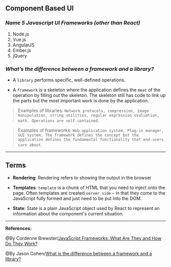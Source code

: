 ## **Component Based UI**

### ***Name 5 Javascript UI Frameworks (other than React)***

1. Node.js
2. Vue.js
3. AngularJS
4. Ember.js
5.  jQuery

### ***What’s the difference between a framework and a library?***

- A `library` performs specific, well-defined operations.

- A `framework` is a skeleton where the application defines the `meat` of the operation by filling out the skeleton. The skeleton still has code to link up the parts but the most important work is done by the application.

>Examples of libraries: `Network protocols, compression, image manipulation, string utilities, regular expression evaluation, math. Operations are self-contained`.

>Examples of frameworks: `Web application system, Plug-in manager, GUI system. The framework defines the concept but the application defines the fundamental functionality that end-users care about`.



-----------------------------------------------


## **Terms**

- **Rendering**: Rendering refers to showing the output in the browser

- **Templates**: `template` is a chunk of HTML that you need to inject onto the page. Often templates are created `server side` – in that they come to the JavaScript fully formed and just need to be put into the DOM. 

- **State**: State is a plain JavaScript object used by React to represent an information about the component's current situation.

-------------------------------------------------------------



**References:**

@By Cordenne Brewster/[JavaScript Frameworks: What Are They and How Do They Work?](https://trio.dev/blog/javascript-framework) 

@By Jason Cohen/[What is the difference between a framework and a library?](https://stackoverflow.com/questions/148747/what-is-the-difference-between-a-framework-and-a-library)

